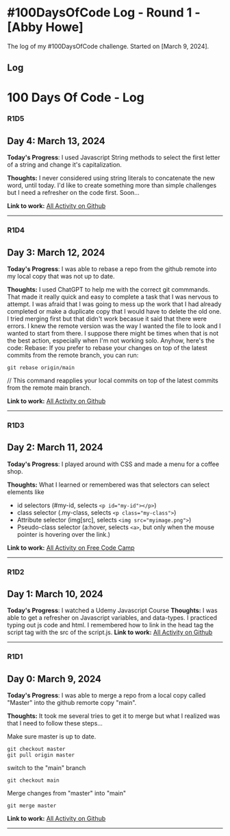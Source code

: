 # #100DaysOfCode Log - Round 1 - [Abby Howe]

The log of my #100DaysOfCode challenge. Started on [March 9, 2024].

## Log

# 100 Days Of Code - Log

### R1D5

## **Day 4: March 13, 2024**

<!-- ##### (delete me or comment me out) -->

**Today's Progress**: I used Javascript String methods to select the first letter of a string and change it's capitalization.

**Thoughts:** I never considered using string literals to concatenate the new word, until today. I'd like to create something more than simple challenges but I need a refresher on the code first. Soon...

**Link to work:** [All Activity on Github](https://github.com/ahowe442/Javascript-Sandbox/activity)

---

### R1D4

## **Day 3: March 12, 2024**

<!-- ##### (delete me or comment me out) -->

**Today's Progress**: I was able to rebase a repo from the github remote into my local copy that was not up to date.

**Thoughts:** I used ChatGPT to help me with the correct git commmands. That made it really quick and easy to complete a task that I was nervous to attempt. I was afraid that I was going to mess up the work that I had already completed or make a duplicate copy that I would have to delete the old one. I tried merging first but that didn't work becasue it said that there were errors. I knew the remote version was the way I wanted the file to look and I wanted to start from there. I suppose there might be times when that is not the best action, especially when I'm not working solo. Anyhow, here's the code: Rebase:
If you prefer to rebase your changes on top of the latest commits from the remote branch, you can run:

```
git rebase origin/main
```

// This command reapplies your local commits on top of the latest commits from the remote main branch.

**Link to work:** [All Activity on Github](https://github.com/ahowe442/Javascript-Sandbox/activity)

---

### R1D3

## **Day 2: March 11, 2024**

<!-- ##### (delete me or comment me out) -->

**Today's Progress**: I played around with CSS and made a menu for a coffee shop.

**Thoughts:** What I learned or remembered was that selectors can select elements like

- id selectors (#my-id, selects `<p id="my-id"></p>`)
- class selector (.my-class, selects `<p class="my-class">`)
- Attribute selector (img[src], selects `<img src="myimage.png">`)
- Pseudo-class selector (a:hover, selects `<a>`, but only when the mouse pointer is hovering over the link.)

**Link to work:** [All Activity on Free Code Camp](https://www.freecodecamp.org/learn/2022/responsive-web-design/learn-css-colors-by-building-a-set-of-colored-markers/step-41)

---

### R1D2

## **Day 1: March 10, 2024**

<!-- ##### (delete me or comment me out) -->

**Today's Progress**: I watched a Udemy Javascript Course
**Thoughts:** I was able to get a refresher on Javascript variables, and data-types.
I practiced typing out js code and html. I remembered how to link in the head tag the script tag with the src of the script.js.
**Link to work:** [All Activity on Github](https://github.com/ahowe442/Javascript-Sandbox/activity)

---

### R1D1

## **Day 0: March 9, 2024**

<!-- ##### (delete me or comment me out) -->

**Today's Progress**: I was able to merge a repo from a local copy called "Master" into the github remorte copy "main".

**Thoughts:** It took me several tries to get it to merge but what I realized was that I need to follow these steps...

Make sure master is up to date.

```
git checkout master
git pull origin master
```

switch to the "main" branch

```
git checkout main
```

Merge changes from "master" into "main"

```
git merge master
```

**Link to work:** [All Activity on Github](https://github.com/ahowe442/Javascript-Sandbox/activity)

---
